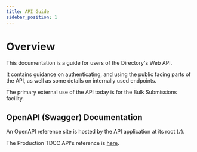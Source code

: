 ```yaml
---
title: API Guide
sidebar_position: 1
---
```


# Overview

This documentation is a guide for users of the Directory's Web API.

It contains guidance on authenticating, and using the public facing parts of the API, as well as some details on internally used endpoints.

The primary external use of the API today is for the Bulk Submissions facility.

## OpenAPI (Swagger) Documentation

An OpenAPI reference site is hosted by the API application at its root (`/`).

The Production TDCC API's reference is [here](https://submissions.biobankinguk.org).
